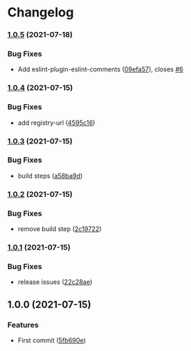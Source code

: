 # Changelog

### [1.0.5](https://www.github.com/indivorg/eslint-config/compare/v1.0.4...v1.0.5) (2021-07-18)


### Bug Fixes

* Add eslint-plugin-eslint-comments ([09efa57](https://www.github.com/indivorg/eslint-config/commit/09efa57fdaffc1f80aa9fb3cc4ffc91f9be93410)), closes [#6](https://www.github.com/indivorg/eslint-config/issues/6)

### [1.0.4](https://www.github.com/indivorg/eslint-config/compare/v1.0.3...v1.0.4) (2021-07-15)


### Bug Fixes

* add registry-url ([4595c16](https://www.github.com/indivorg/eslint-config/commit/4595c169ff3ec4191d94d226cd21951da7bca95d))

### [1.0.3](https://www.github.com/indivorg/eslint-config/compare/v1.0.2...v1.0.3) (2021-07-15)


### Bug Fixes

* build steps ([a58ba9d](https://www.github.com/indivorg/eslint-config/commit/a58ba9dc45d9e8836687e143719778048f6b7aa6))

### [1.0.2](https://www.github.com/indivorg/eslint-config/compare/v1.0.1...v1.0.2) (2021-07-15)


### Bug Fixes

* remove build step ([2c19722](https://www.github.com/indivorg/eslint-config/commit/2c19722edeef7d7b2cf094921eda36dc9e4e8ff1))

### [1.0.1](https://www.github.com/indivorg/eslint-config/compare/v1.0.0...v1.0.1) (2021-07-15)


### Bug Fixes

* release issues ([22c28ae](https://www.github.com/indivorg/eslint-config/commit/22c28aeed63bc856f6e07498c5bac20ae3c0c555))

## 1.0.0 (2021-07-15)


### Features

* First commit ([5fb690e](https://www.github.com/indivorg/eslint-config/commit/5fb690e6919153af3c0d8ee9ebef68cf8b527b8b))
